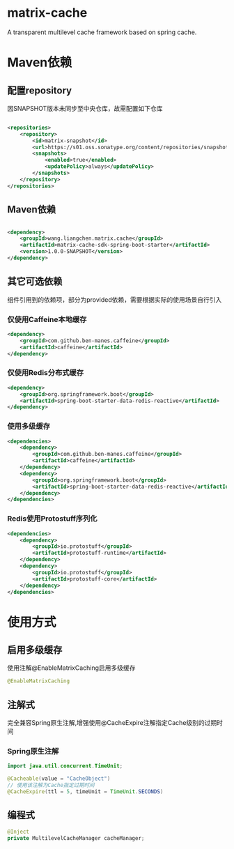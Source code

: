 # matrix-cache

A transparent multilevel cache framework based on spring cache.

# Maven依赖

## 配置repository
因SNAPSHOT版本未同步至中央仓库，故需配置如下仓库

```xml

<repositories>
    <repository>
        <id>matrix-snapshot</id>
        <url>https://s01.oss.sonatype.org/content/repositories/snapshots/</url>
        <snapshots>
            <enabled>true</enabled>
            <updatePolicy>always</updatePolicy>
        </snapshots>
    </repository>
</repositories>
```
## Maven依赖
```xml

<dependency>
    <groupId>wang.liangchen.matrix.cache</groupId>
    <artifactId>matrix-cache-sdk-spring-boot-starter</artifactId>
    <version>1.0.0-SNAPSHOT</version>
</dependency>
```
## 其它可选依赖
组件引用到的依赖项，部分为provided依赖，需要根据实际的使用场景自行引入
### 仅使用Caffeine本地缓存
```xml
<dependency>
    <groupId>com.github.ben-manes.caffeine</groupId>
    <artifactId>caffeine</artifactId>
</dependency>
```
### 仅使用Redis分布式缓存
```xml
<dependency>
    <groupId>org.springframework.boot</groupId>
    <artifactId>spring-boot-starter-data-redis-reactive</artifactId>    
</dependency>
```
### 使用多级缓存
```xml
<dependencies>
    <dependency>
        <groupId>com.github.ben-manes.caffeine</groupId>
        <artifactId>caffeine</artifactId>
    </dependency>
    <dependency>
        <groupId>org.springframework.boot</groupId>
        <artifactId>spring-boot-starter-data-redis-reactive</artifactId>
    </dependency>
</dependencies>
```
### Redis使用Protostuff序列化
```xml
<dependencies>
    <dependency>
        <groupId>io.protostuff</groupId>
        <artifactId>protostuff-runtime</artifactId>
    </dependency>
    <dependency>
        <groupId>io.protostuff</groupId>
        <artifactId>protostuff-core</artifactId>
    </dependency>
</dependencies>
```

# 使用方式

## 启用多级缓存

使用注解@EnableMatrixCaching启用多级缓存

```java
@EnableMatrixCaching
```

## 注解式

完全兼容Spring原生注解,增强使用@CacheExpire注解指定Cache级别的过期时间

### Spring原生注解

```java
import java.util.concurrent.TimeUnit;

@Cacheable(value = "CacheObject")
// 使用该注解为Cache指定过期时间
@CacheExpire(ttl = 5, timeUnit = TimeUnit.SECONDS)
```

## 编程式

```java
@Inject
private MultilevelCacheManager cacheManager;
```